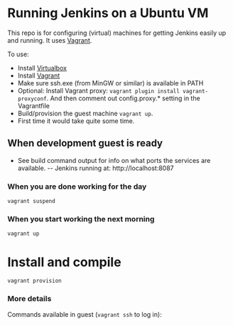 
# Running Jenkins on a Ubuntu VM

This repo is for configuring (virtual) machines for getting Jenkins easily up and running.
It uses [Vagrant](https://docs.vagrantup.com/v2/).

To use:

- Install [Virtualbox](https://www.virtualbox.org/wiki/Downloads)
- Install [Vagrant](https://www.vagrantup.com/downloads.html)
- Make sure ssh.exe (from MinGW or similar) is available in PATH
- Optional: Install Vagrant proxy: `vagrant plugin install vagrant-proxyconf`. And then comment out config.proxy.* setting in the Vagrantfile
- Build/provision the guest machine `vagrant up`.
- First time it would take quite some time.


## When development guest is ready
- See build command output for info on what ports the services are available.
-- Jenkins running at: http://localhost:8087

### When you are done working for the day

```
vagrant suspend
```

### When you start working the next morning

```
vagrant up
```

# Install and compile
```
vagrant provision
```

### More details

Commands available in guest (`vagrant ssh` to log in):
